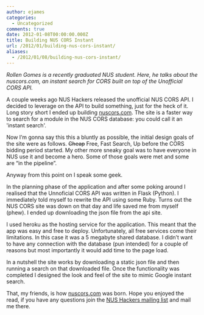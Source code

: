 ```yaml
---
author: ejames
categories:
  - Uncategorized
comments: true
date: 2012-01-08T00:00:00.000Z
title: Building NUS CORS Instant
url: /2012/01/building-nus-cors-instant/
aliases:
  - /2012/01/08/building-nus-cors-instant/
---
```


<em>Rollen Gomes is a recently graduated NUS student. Here, he talks about the nuscors.com, an instant search for CORS built on top of the Unofficial CORS API.</em>

A couple weeks ago NUS Hackers released the unofficial NUS CORS API. I decided to leverage on the API to build something, just for the heck of it. Long story short I ended up building <a href="http://nuscors.com">nuscors.com</a>. The site is a faster way to search for a module in the NUS CORS database: you could call it an 'instant search'.

Now I’m gonna say this this a bluntly as possible, the initial design goals of the site were as follows. <span style="text-decoration: line-through;">Cheap</span> Free, Fast Search, Up before the CORS bidding period started. My other more sneaky goal was to have everyone in NUS use it and become a hero. Some of those goals were met and some are “in the pipeline”.

Anyway from this point on I speak some geek.

In the planning phase of the application and after some poking around I realised that the Unnoficial CORS API was written in Flask (Python). I immediately told myself to rewrite the API using some Ruby. Turns out the NUS CORS site was down on that day and life saved me from myself (phew). I ended up downloading the json file from the api site.

I used heroku as the hosting service for the application. This meant that the app was easy and free to deploy. Unfortunately, all free services come their limitations. In this case it was a 5 megabyte shared database. I didn’t want to have any connection with the database (pun intended) for a couple of reasons but most importantly it would add time to the page load.

In a nutshell the site works by downloading a static json file and then running a search on that downloaded file. Once the functionality was completed I designed the look and feel of the site to mimic Google instant search.

That, my friends, is how <a href="http://nuscors.com">nuscors.com</a> was born. Hope you enjoyed the read, if you have any questions join the <a href="https://groups.google.com/forum/?fromgroups#!forum/nushackers">NUS Hackers mailing list</a> and mail me there.

&nbsp;
